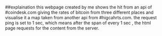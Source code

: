 ##explaination
this webpage created by me shows the hit from an api of #coindesk.com giving the rates of bitcoin
from three different places and visualise it a map taken from another api from #higcahrts.com.
the request ping is set to 1 sec,
which means after the span of every 1 sec , the html page requests for the content from the server.
